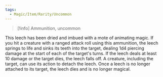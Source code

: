 ```yaml
---
tags:
  - Magic/Item/Rarity/Uncommon
---
```

>[!info]
> Ammunition, uncommon

This leech has been dried and imbued with a mote of animating magic. If you hit a creature with a ranged attack roll using this ammunition, the leech springs to life and sinks its teeth into the target, dealing 1d4 piercing damage at the start of each of the target's turns. If the leech deals at least 10 damage or the target dies, the leech falls off. A creature, including the target, can use its action to detach the leech. Once a leech is no longer attached to its target, the leech dies and is no longer magical.